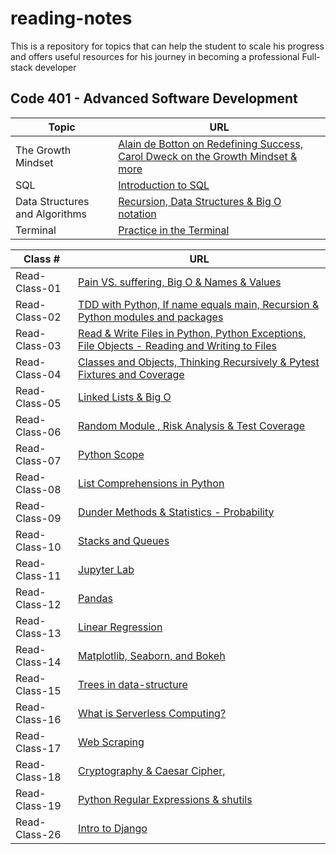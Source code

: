 # reading-notes

 This is a repository for topics that can help the student to scale his progress and offers useful resources for his journey in becoming a professional Full-stack developer

## Code 401 - Advanced Software Development

| **Topic** | **URL** |
| -------- | -----------|
| The Growth Mindset |[Alain de Botton on Redefining Success, Carol Dweck on the Growth Mindset & more](./The%20Growth%20Mindset/red-the-growth-mindset.md)|
| SQL |[Introduction to SQL](./SQL-Practice/read-SQL%20commands.md)|
| Data Structures and Algorithms |[Recursion, Data Structures & Big O notation](./Data%20Structures%20and%20Algorithms/read-data-structures.md)|
| Terminal |[Practice in the Terminal](./Terminal/read-terminal-practice.md)|

| **Class #** | **URL** |
| ----------------- | -------------------------|
|   Read-Class-01   |[Pain VS. suffering, Big O & Names & Values](./Read-Class-01.md)|
|   Read-Class-02   |[TDD with Python, If name equals main, Recursion & Python modules and packages](./Read-Class-02.md)|
|   Read-Class-03   |[Read & Write Files in Python, Python Exceptions, File Objects - Reading and Writing to Files](./Read-Class-03.md)|
|   Read-Class-04   |[Classes and Objects, Thinking Recursively & Pytest Fixtures and Coverage](./Read-Class-04.md)|
|   Read-Class-05   |[Linked Lists & Big O](./Read-Class-05.md)|
|   Read-Class-06   |[Random Module , Risk Analysis & Test Coverage](./Read-Class-06.md)|
|   Read-Class-07   |[Python Scope](./Read-Class-07.md)|
|   Read-Class-08   |[List Comprehensions in Python](./Read-class-08.md)|
|   Read-Class-09   |[Dunder Methods & Statistics - Probability](./Read-Class-09.md)|
|   Read-Class-10   |[Stacks and Queues](./Read-Class-10.md)
|   Read-Class-11   |[Jupyter Lab](./Read-Class-11.md)
|   Read-Class-12   |[Pandas](./Read-class-12.md)
|   Read-Class-13   |[Linear Regression](./Read-Class-13.md)
|   Read-Class-14   |[Matplotlib, Seaborn, and Bokeh](./Read-Class-14.md)
|   Read-Class-15   |[Trees in data-structure](./Read-Class-15.md)
|   Read-Class-16   |[What is Serverless Computing?](./Read-Class-16.md)
|   Read-Class-17   |[Web Scraping](./Read-Class-17.md)
|   Read-Class-18   |[Cryptography & Caesar Cipher,](./Read-Class-18.md)
|   Read-Class-19   |[Python Regular Expressions & shutils](./Read-Class-19.md)
|   Read-Class-26   |[Intro to Django](./Read-Class-26.md)